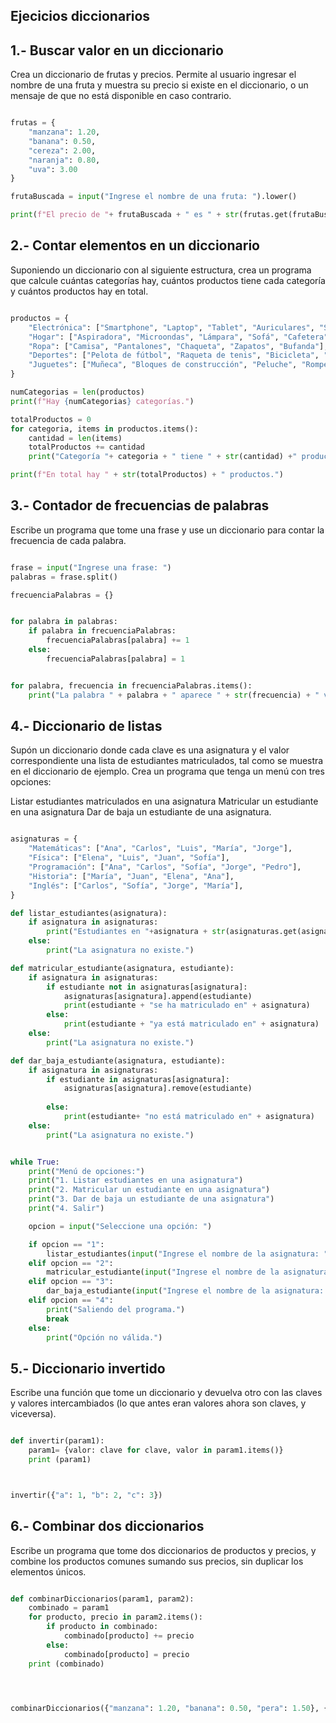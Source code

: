 ## Ejecicios diccionarios

## 1.- Buscar valor en un diccionario
Crea un diccionario de frutas y precios. Permite al usuario ingresar el nombre de una fruta y muestra su precio si existe en el diccionario, o un mensaje de que no está disponible en caso contrario.

```python  

frutas = {
    "manzana": 1.20,
    "banana": 0.50,
    "cereza": 2.00,
    "naranja": 0.80,
    "uva": 3.00
}

frutaBuscada = input("Ingrese el nombre de una fruta: ").lower()

print(f"El precio de "+ frutaBuscada + " es " + str(frutas.get(frutaBuscada,"no esta")) )

``` 

## 2.- Contar elementos en un diccionario
Suponiendo un diccionario con al siguiente estructura, crea un programa que calcule cuántas categorías hay, cuántos productos tiene cada categoría y cuántos productos hay en total.

```python 

productos = {
    "Electrónica": ["Smartphone", "Laptop", "Tablet", "Auriculares", "Smartwatch"],
    "Hogar": ["Aspiradora", "Microondas", "Lámpara", "Sofá", "Cafetera"],
    "Ropa": ["Camisa", "Pantalones", "Chaqueta", "Zapatos", "Bufanda"],
    "Deportes": ["Pelota de fútbol", "Raqueta de tenis", "Bicicleta", "Pesas", "Cuerda de saltar"],
    "Juguetes": ["Muñeca", "Bloques de construcción", "Peluche", "Rompecabezas", "Coche de juguete"],
}

numCategorias = len(productos)
print(f"Hay {numCategorias} categorías.")

totalProductos = 0
for categoria, items in productos.items():
    cantidad = len(items)
    totalProductos += cantidad
    print("Categoría "+ categoria + " tiene " + str(cantidad) +" productos.")

print(f"En total hay " + str(totalProductos) + " productos.")

```

## 3.- Contador de frecuencias de palabras
Escribe un programa que tome una frase y use un diccionario para contar la frecuencia de cada palabra.

```python 

frase = input("Ingrese una frase: ")
palabras = frase.split()

frecuenciaPalabras = {}


for palabra in palabras:
    if palabra in frecuenciaPalabras:
        frecuenciaPalabras[palabra] += 1
    else:
        frecuenciaPalabras[palabra] = 1


for palabra, frecuencia in frecuenciaPalabras.items():
    print("La palabra " + palabra + " aparece " + str(frecuencia) + " veces.")


```  

## 4.- Diccionario de listas
Supón un diccionario donde cada clave es una asignatura y el valor correspondiente una lista de estudiantes matriculados, tal como se muestra en el diccionario de ejemplo. Crea un programa que tenga un menú con tres opciones:

Listar estudiantes matriculados en una asignatura
Matricular un estudiante en una asignatura
Dar de baja un estudiante de una asignatura.

```python 

asignaturas = {
    "Matemáticas": ["Ana", "Carlos", "Luis", "María", "Jorge"],
    "Física": ["Elena", "Luis", "Juan", "Sofía"],
    "Programación": ["Ana", "Carlos", "Sofía", "Jorge", "Pedro"],
    "Historia": ["María", "Juan", "Elena", "Ana"],
    "Inglés": ["Carlos", "Sofía", "Jorge", "María"],
}

def listar_estudiantes(asignatura):
    if asignatura in asignaturas:
        print("Estudiantes en "+asignatura + str(asignaturas.get(asignatura)))
    else:
        print("La asignatura no existe.")

def matricular_estudiante(asignatura, estudiante):
    if asignatura in asignaturas:
        if estudiante not in asignaturas[asignatura]:
            asignaturas[asignatura].append(estudiante)
            print(estudiante + "se ha matriculado en" + asignatura)
        else:
            print(estudiante + "ya está matriculado en" + asignatura)
    else:
        print("La asignatura no existe.")

def dar_baja_estudiante(asignatura, estudiante):
    if asignatura in asignaturas:
        if estudiante in asignaturas[asignatura]:
            asignaturas[asignatura].remove(estudiante)
           
        else:
            print(estudiante+ "no está matriculado en" + asignatura)
    else:
        print("La asignatura no existe.")


while True:
    print("Menú de opciones:")
    print("1. Listar estudiantes en una asignatura")
    print("2. Matricular un estudiante en una asignatura")
    print("3. Dar de baja un estudiante de una asignatura")
    print("4. Salir")

    opcion = input("Seleccione una opción: ")

    if opcion == "1":
        listar_estudiantes(input("Ingrese el nombre de la asignatura: "))
    elif opcion == "2":
        matricular_estudiante(input("Ingrese el nombre de la asignatura: "),input("Ingrese el nombre del estudiante: "))
    elif opcion == "3":
        dar_baja_estudiante(input("Ingrese el nombre de la asignatura: "),input("Ingrese el nombre del estudiante: "))
    elif opcion == "4":
        print("Saliendo del programa.")
        break
    else:
        print("Opción no válida.")

``` 

## 5.- Diccionario invertido
Escribe una función que tome un diccionario y devuelva otro con las claves y valores intercambiados (lo que antes eran valores ahora son claves, y viceversa).


```python 

def invertir(param1):
    param1= {valor: clave for clave, valor in param1.items()}
    print (param1)



invertir({"a": 1, "b": 2, "c": 3})

```

## 6.- Combinar dos diccionarios
Escribe un programa que tome dos diccionarios de productos y precios, y combine los productos comunes sumando sus precios, sin duplicar los elementos únicos.

```python 

def combinarDiccionarios(param1, param2):
    combinado = param1  
    for producto, precio in param2.items():
        if producto in combinado:
            combinado[producto] += precio 
        else:
            combinado[producto] = precio 
    print (combinado)




combinarDiccionarios({"manzana": 1.20, "banana": 0.50, "pera": 1.50}, {"banana": 0.30, "pera": 1.20, "naranja": 0.80})

```